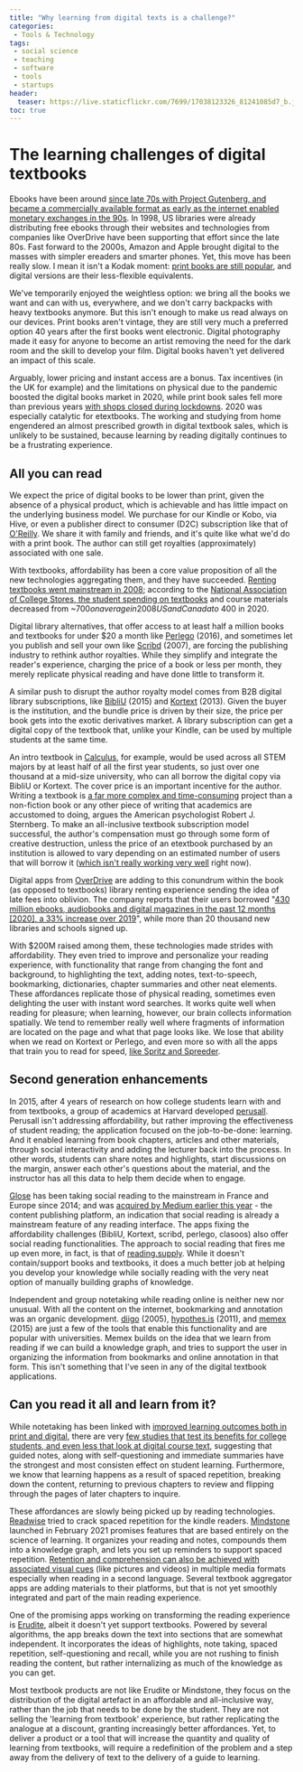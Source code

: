 ```yaml
---
title: "Why learning from digital texts is a challenge?"
categories:
 - Tools & Technology
tags:
 - social science
 - teaching
 - software
 - tools
 - startups
header:
  teaser: https://live.staticflickr.com/7699/17038123326_81241085d7_b.jpg
toc: true
---
```


The learning challenges of digital textbooks
=============================================

Ebooks have been around [since late 70s with Project Gutenberg, and became a commercially available format as early as the internet enabled monetary exchanges in the 90s](https://www.theguardian.com/books/2002/jan/03/ebooks.technology). In 1998, US libraries were already distributing free ebooks through their websites and technologies from companies like OverDrive have been supporting that effort since the late 80s. Fast forward to the 2000s, Amazon and Apple brought digital to the masses with simpler ereaders and smarter phones. Yet, this move has been really slow. I mean it isn't a Kodak moment: [print books are still popular](https://www.forbes.com/sites/ellenduffer/2019/05/28/readers-still-prefer-physical-books/?sh=4371e34c1fdf), and digital versions are their less-flexible equivalents. 

We've temporarily enjoyed the weightless option: we bring all the books we want and can with us, everywhere, and we don't carry backpacks with heavy textbooks anymore. But this isn't enough to make us read always on our devices. Print books aren't vintage, they are still very much a preferred option 40 years after the first books went electronic. Digital photography made it easy for anyone to become an artist removing the need for the dark room and the skill to develop your film. Digital books haven't yet delivered an impact of this scale. 

Arguably, lower pricing and instant access are a bonus. Tax incentives (in the UK for example) and the limitations on physical due to the pandemic boosted the digital books market in 2020, while print book sales fell more than previous years [with shops closed during lockdowns](https://www.theguardian.com/books/2020/nov/14/pandemic-drives-ebook-and-audiobook-sales-by-uk-publishers-to-all-time-high-covid). 2020 was especially catalytic for etextbooks. The working and studying from home engendered an almost prescribed growth in digital textbook sales, which is unlikely to be sustained, because learning by reading digitally continues to be a frustrating experience. 

All you can read
----------------

We expect the price of digital books to be lower than print, given the absence of a physical product, which is achievable and has little impact on the underlying business model. We purchase for our Kindle or Kobo, via Hive, or even a publisher direct to consumer (D2C) subscription like that of [O'Reilly](https://www.oreilly.com/). We share it with family and friends, and it's quite like what we'd do with a print book. The author can still get royalties (approximately) associated with one sale.  

With textbooks, affordability has been a core value proposition of all the new technologies aggregating them, and they have succeeded. [Renting textbooks went mainstream in 2008](https://www.mckinsey.com/industries/public-and-social-sector/our-insights/the-future-of-textbooks#); according to the [National Association of College Stores, the student spending on textbooks](https://www.nacs.org/student-spending-on-course-materials-continues-to-decline) and course materials decreased from ~$700 on average in 2008 US and Canada to ~$400 in 2020.

Digital library alternatives, that offer access to at least half a million books and textbooks for under $20 a month like [Perlego](https://www.perlego.com/) (2016), and sometimes let you publish and sell your own like [Scribd](https://www.scribd.com/) (2007), are forcing the publishing industry to rethink author royalties. While they simplify and integrate the reader's experience, charging the price of a book or less per month, they merely replicate physical reading and have done little to transform it.

A similar push to disrupt the author royalty model comes from B2B digital library subscriptions, like [BibliU](https://bibliu.com/) (2015) and [Kortext](https://www.kortext.com/) (2013). Given the buyer is the institution, and the bundle price is driven by their size, the price per book gets into the exotic derivatives market. A library subscription can get a digital copy of the textbook that, unlike your Kindle, can be used by multiple students at the same time.

An intro textbook in [Calculus](https://opensyllabus.org/result/title?id=51539639743), for example, would be used across all STEM majors by at least half of all the first year students, so just over one thousand at a mid-size university, who can all borrow the digital copy via BibliU or Kortext. The cover price is an important incentive for the author. Writing a textbook is [a far more complex and time-consuming](https://eric.ed.gov/?id=EJ1146434) project than a non-fiction book or any other piece of writing that academics are accustomed to doing, argues the American psychologist Robert J. Sternberg. To make an all-inclusive textbook subscription model successful, the author's compensation must go through some form of creative destruction, unless the price of an etextbook purchased by an institution is allowed to vary depending on an estimated number of users that will borrow it ([which isn't really working very well](https://www.theguardian.com/education/2021/jan/29/price-gouging-from-covid-student-ebooks-costing-up-to-500-more-than-in-print) right now).

Digital apps from [OverDrive](https://www.overdrive.com/) are adding to this conundrum within the book (as opposed to textbooks) library renting experience sending the idea of late fees into oblivion. The company reports that their users borrowed "[430 million ebooks, audiobooks and digital magazines in the past 12 months [2020], a 33% increase over 2019](https://librarytechnology.org/pr/25805)", while more than 20 thousand new libraries and schools signed up.

With $200M raised among them, these technologies made strides with affordability. They even tried to improve and personalize your reading experience, with functionality that range from changing the font and background, to highlighting the text, adding notes, text-to-speech, bookmarking, dictionaries, chapter summaries and other neat elements. These affordances replicate those of physical reading, sometimes even delighting the user with instant word searches. It works quite well when reading for pleasure; when learning, however, our brain collects information spatially. We tend to remember really well where fragments of information are located on the page and what that page looks like. We lose that ability when we read on Kortext or Perlego, and even more so with all the apps that train you to read for speed, [like Spritz and Spreeder](https://www.theguardian.com/technology/2017/apr/08/speed-reading-apps-can-you-really-read-novel-in-your-lunch-hour). 

Second generation enhancements
------------------------------

In 2015, after 4 years of research on how college students learn with and from textbooks, a group of academics at Harvard developed [perusall](https://perusall.com/). Perusall isn't addressing affordability, but rather improving the effectiveness of student reading; the application focused on the job-to-be-done: learning. And it enabled learning from book chapters, articles and other materials, through social interactivity and adding the lecturer back into the process. In other words, students can share notes and highlights, start discussions on the margin, answer each other's questions about the material, and the instructor has all this data to help them decide when to engage.

[Glose](https://glose.com/) has been taking social reading to the mainstream in France and Europe since 2014; and was [acquired by Medium earlier this year](https://techcrunch.com/2021/01/14/medium-acquires-social-book-reading-app-glose/) - the content publishing platform, an indication that social reading is already a mainstream feature of any reading interface. The apps fixing the affordability challenges (BibliU, Kortext, scribd, perlego, clasoos) also offer social reading functionalities. The approach to social reading that fires me up even more, in fact, is that of [reading.supply](https://reading.supply/). While it doesn't contain/support books and textbooks, it does a much better job at helping you develop your knowledge while socially reading with the very neat option of manually building graphs of knowledge.

Independent and group notetaking while reading online is neither new nor unusual. With all the content on the internet, bookmarking and annotation was an organic development. [diigo](https://www.diigo.com/) (2005), [hypothes.is](https://web.hypothes.is/) (2011), and [memex](https://getmemex.com/) (2015) are just a few of the tools that enable this functionality and are popular with universities. Memex builds on the idea that we learn from reading if we can build a knowledge graph, and tries to support the user in organizing the information from bookmarks and online annotation in that form. This isn't something that I've seen in any of the digital textbook applications.

Can you read it all and learn from it?
--------------------------------------

While notetaking has been linked with [improved learning outcomes both in print and digital](https://www.atlantis-press.com/proceedings/icat2e-17/25868789), there are very [few studies that test its benefits for college students, and even less that look at digital course text](https://www.tandfonline.com/doi/abs/10.1080/19345747.2015.1105894?journalCode=uree20), suggesting that guided notes, along with self-questioning and immediate summaries have the strongest and most consisten effect on student learning. Furthermore, we know that learning happens as a result of spaced repetition, breaking down the content, returning to previous chapters to review and flipping through the pages of later chapters to inquire. 

These affordances are slowly being picked up by reading technologies. [Readwise](https://readwise.io/) tried to crack spaced repetition for the kindle readers. [Mindstone](https://www.mindstone.com) launched in February 2021 promises features that are based entirely on the science of learning. It organizes your reading and notes, compounds them into a knowledge graph, and lets you set up reminders to support spaced repetition. [Retention and comprehension can also be achieved with associated visual cues](https://link.springer.com/article/10.1007%2Fs11251-007-9016-7) (like pictures and videos) in multiple media formats especially when reading in a second language. Several textbook aggregator apps are adding materials to their platforms, but that is not yet smoothly integrated and part of the main reading experience.

One of the promising apps working on transforming the reading experience is [Erudite](https://www.goerudite.com/), albeit it doesn't yet support textbooks. Powered by several algorithms, the app breaks down the text into sections that are somewhat independent. It incorporates the ideas of highlights, note taking, spaced repetition, self-questioning and recall, while you are not rushing to finish reading the content, but rather internalizing as much of the knowledge as you can get.

Most textbook products are not like Erudite or Mindstone, they focus on the distribution of the digital artefact in an affordable and all-inclusive way, rather than the job that needs to be done by the student. They are not selling the 'learning from textbook' experience, but rather replicating the analogue at a discount, granting increasingly better affordances. Yet, to deliver a product or a tool that will increase the quantity and quality of learning from textbooks, will require a redefinition of the problem and a step away from the delivery of text to the delivery of a guide to learning. 
